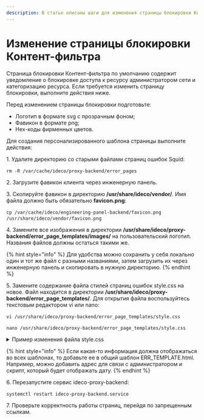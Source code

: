 ```yaml
---
description: В статье описаны шаги для изменения страницы блокировки Контент-фильтра.
---
```


# Изменение страницы блокировки Контент-фильтра

Страница блокировки Контент-фильтра по умолчанию содержит уведомление о блокировке доступа к ресурсу администратором сети и категоризацию ресурса. Если требуется изменить страницу блокировки, выполните действия ниже.

Перед изменением страницы блокировки подготовьте:

* Логотип в формате svg c прозрачным фоном;
* Фавикон в формате png;
* Hex-коды фирменных цветов.
 
Для создания персонализированного шаблона страницы выполните действия:

1\. Удалите директорию со старыми файлами страниц ошибок Squid:

```
rm -R /var/cache/ideco/proxy-backend/error_pages
```

2\. Загрузите фавикон клиента через инженерную панель.

3\. Скопируйте фавикон в директорию **/usr/share/ideco/vendor/**. Имя файла должно быть обязательно **favicon.png**:

```
cp /var/cache/ideco/engineering-panel-backend/favicon.png /usr/share/ideco/vendor/favicon.png
```

4\. Замените все изображения в директории 
**/usr/share/ideco/proxy-backend/error_page_templates/images/** на пользовательский логотип. Названия файлов должны остаться такими же.

{% hint style="info" %}
Для удобства можно сохранить у себя локально один и тот же файл с разными названиями, затем загрузить их через инженерную панель и скопировать в нужную директорию.
{% endhint %}

5\. Замените содержание файла стилей страниц ошибок style.css на новое. Файл находится в директории
**/usr/share/ideco/proxy-backend/error_page_templates/**. Для открытия файла воспользуйтесь текстовым редактором vi или nano:

```
vi /usr/share/ideco/proxy-backend/error_page_templates/style.css
```

```
nano /usr/share/ideco/proxy-backend/error_page_templates/style.css
```

<details>
<summary>Пример изменения файла style.css</summary>

Возьмите в качестве цвета фона #d9d9d9. Измените в файле style.css  строки в секции color, подставив свой цвет:

```
.error {
  background-color: #d9d9d9;
  color: #d9d9d9;
}

.warning {
  background-color: #d9d9d9;
  color: #d9d9d9;
}

.info {
  background-color: #d9d9d9;
  color: #d9d9d9;
}

.success {
  background-color: #d9d9d9;
  color: #d9d9d9;
}
```

Для изменения размера и других параметров шрифта измените секцию body:

```
body {
  padding: 5% 12px;
  box-sizing: border-box;
  overflow: auto;
  background-color: #d9d9d9;
  font-family: "Helvetica Neue", Helvetica, Arial, sans-serif;
  font-size: 13px;
  line-height: 18px;
}
```

Для изменения размера логотипа на нужный измените секцию .icon:

```
.icon {
  width: 300px;
  min-width: 100px;
  height: 80px;
  min-height: 30px;
  margin-right: 50px;
  background-position: center;
  background-size: cover;
}
```

Удалите строки:

```
border-radius: 4px;
  / material ui elevation 3 */
  box-shadow: 0px 3px 3px -2px rgb(0 0 0 / 20%), 0px 3px 4px 0px rgb(0 0 0 / 14%), 0px 1px 8px 0px rgb(0 0 0 / 12%);
```

Пример страницы:

![](/.gitbook/assets/block_page1.png)

</details>

{% hint style="info" %}
Если какая-то информация должна отображаться во всех шаблонах, то добавьте ее в общий шаблон ERR_TEMPLATE.html. Например, можно добавить адрес для связи с администратором и скрипт, который будет отображать дату.
{% endhint %}


6\. Перезапустите сервис ideco-proxy-backend:

```
systemctl restart ideco-proxy-backend.service
```

7\. Проверьте корректность работы страниц, перейдя по запрещенным ссылкам.